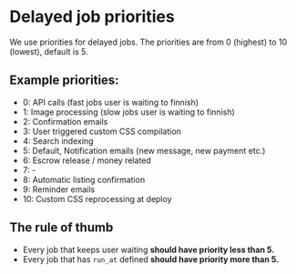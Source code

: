 # Delayed job priorities

We use priorities for delayed jobs. The priorities are from 0 (highest) to 10 (lowest), default is 5.

## Example priorities:

- 0: API calls (fast jobs user is waiting to finnish)
- 1: Image processing (slow jobs user is waiting to finnish)
- 2: Confirmation emails
- 3: User triggered custom CSS compilation
- 4: Search indexing
- 5: Default, Notification emails (new message, new payment etc.)
- 6: Escrow release / money related
- 7: -
- 8: Automatic listing confirmation
- 9: Reminder emails
- 10: Custom CSS reprocessing at deploy

## The rule of thumb

- Every job that keeps user waiting **should have priority less than 5.**
- Every job that has `run_at` defined **should have priority more than 5.**
